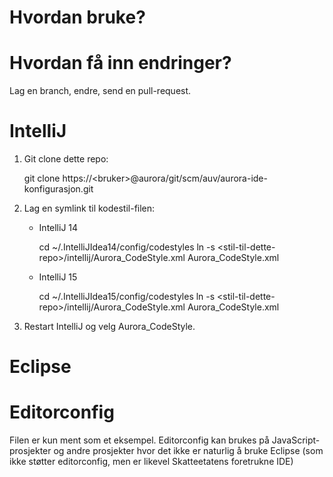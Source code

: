 # Hvordan bruke?

# Hvordan få inn endringer?

Lag en branch, endre, send en pull-request.

# IntelliJ

1. Git clone dette repo:

    git clone https://\<bruker\>@aurora/git/scm/auv/aurora-ide-konfigurasjon.git

1. Lag en symlink til kodestil-filen:
    * IntelliJ 14  

        cd ~/.IntelliJIdea14/config/codestyles
        ln -s \<stil-til-dette-repo\>/intellij/Aurora_CodeStyle.xml Aurora_CodeStyle.xml

    * IntelliJ 15

        cd ~/.IntelliJIdea15/config/codestyles
        ln -s \<stil-til-dette-repo\>/intellij/Aurora_CodeStyle.xml Aurora_CodeStyle.xml

1. Restart IntelliJ og velg Aurora_CodeStyle.

# Eclipse

# Editorconfig

Filen er kun ment som et eksempel. Editorconfig kan brukes på JavaScript-prosjekter
og andre prosjekter hvor det ikke er naturlig å bruke Eclipse (som ikke støtter
editorconfig, men er likevel Skatteetatens foretrukne IDE)
